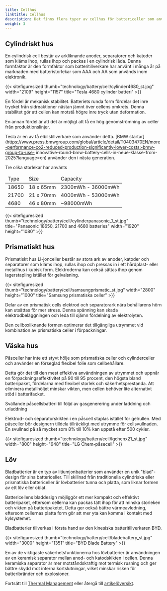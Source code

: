 ```yaml
---
title: Cellhus
linktitle: Cellhus
description: Det finns flera typer av cellhus för battericeller som används i elfordon.
weight: 3
---
```

<!-- markdownlint-disable MD033 -->
## Cylindriskt hus

En cylindrisk cell består av arkliknande anoder, separatorer och katoder som kläms ihop, rullas ihop och packas i en cylindrisk låda. Denna formfaktor är den formfaktor som batteritillverkare har använt i många år på marknaden med batteristorlekar som AAA och AA som används inom elektronik.

{{< sitefiguresized thumb="technology/battery/cell/cylinder4680_st.jpg" width="2109" height="1157" title="Tesla 4680 cylinder batteri" >}}

En fördel är mekanisk stabilitet. Batteriets runda form fördelar det inre trycket från sidreaktioner nästan jämnt över cellens omkrets. Denna stabilitet gör att cellen kan motstå högre inre tryck utan deformation.

En annan fördel är att det är möjligt att få en hög genomströmning av celler från produktionslinjer.

Tesla är en av få elbilstillverkare som använder detta. [BMW startar](https://www.press.bmwgroup.com/global/article/detail/T0403470EN/more-performance-co2-reduced-production-significantly-lower-costs:-bmw-group-to-use- innovative-round-bmw-battery-cells-in-neue-klasse-from-2025?language=en) använder den i nästa generation.

Tre olika storlekar har använts

<table class="table table-striped">
<thead>
    <tr>
        <td>Type
        </td>
        <td>Size
        </td>
        <td>Capacity
    </td>
    </tr>
</thead>
<tbody>
    <tr>
        <td>18650
        </td>
        <td>18 x 65mm
        </td>
        <td>2300mWh - 36000mWh
        </td>
        </tr>
    <tr>
        <td>21700
        </td>
        <td>21 x 70mm
        </td>
        <td>4000mWh - 53000mWh
        </td>
    </tr>
    <tr>
        <td>4680
        </td>
        <td>46 x 80mm
        </td>
    <td>~98000mWh
    </td>
</tr>
</tbody>
</table>

{{< sitefiguresized thumb="technology/battery/cell/cylinderpanasonic_1_st.jpg" title="Panasonic 18650, 21700 and 4680 batteries" width="1920" height="1080" >}}
## Prismatiskt hus

Prismatiskt hus Li-jonceller består av stora ark av anoder, katoder och separatorer som kläms ihop, rullas ihop och pressas in i ett hårdplast- eller metallhus i kubisk form. Elektroderna kan också sättas ihop genom lagerstapling istället för gelvalsning.

{{< sitefiguresized thumb="technology/battery/cell/samsungprismatic_st.jpg" width="2800" height="1000" title="Samsung prismatiska celler" >}}

Delar av en prismatisk cells elektrod och separatorark nära behållarens hörn kan utsättas för mer stress. Denna spänning kan skada elektrodbeläggningen och leda till ojämn fördelning av elektrolyten.

Den cellboxliknande formen optimerar det tillgängliga utrymmet vid kombination av prismatiska celler i förpackningar.

## Väska hus

Påsceller har inte ett styvt hölje som prismatiska celler och cylinderceller och använder en förseglad flexibel folie som cellbehållare.

Detta gör det till den mest effektiva användningen av utrymmet och uppnår en förpackningseffektivitet på 90 till 95 procent, den högsta bland batteripaket, fördelarna med flexibel storlek och säkerhetsprestanda. Att eliminera metallhöljet minskar vikten, men cellen behöver lite alternativt stöd i batterifacket.

Svällande påscellsbatteri till följd av gasgenerering under laddning och urladdning

Elektrod- och separatorskikten i en påscell staplas istället för gelrullen. Med påsceller bör designern tilldela tillräckligt med utrymme för cellsvullnaden. En svullnad på så mycket som 8% till 10% kan uppstå efter 500 cykler.

{{< sitefiguresized thumb="technology/battery/cell/lgchenx21_st.jpg" width="800" height="648" title="LG Chem-påsecell" >}}

## Löv

Bladbatterier är en typ av litiumjonbatterier som använder en unik "blad"-design för sina battericeller. Till skillnad från traditionella cylindriska eller prismatiska battericeller är lövbatterier tunna och platta, som liknar formen av ett löv eller oblat.

Battericellens bladdesign möjliggör ett mer kompakt och effektivt batteripaket, eftersom cellerna kan packas tätt ihop för att minska storleken och vikten på batteripaketet. Detta ger också bättre värmeavledning, eftersom cellernas platta form gör att mer yta kan komma i kontakt med kylsystemet.

Bladbatterier tillverkas i första hand av den kinesiska batteritillverkaren BYD.

{{< sitefiguresized thumb="technology/battery/cell/bladebattery_st.jpg" width="3000" height="1351" title="BYD Blade Battery" >}}

En av de viktigaste säkerhetsfunktionerna hos lövbatterier är användningen av en keramisk separator mellan anod- och katodskikten i cellen. Denna keramiska separator är mer motståndskraftig mot termisk rusning och ger bättre skydd mot interna kortslutningar, vilket minskar risken för batteribränder och explosioner.

Fortsätt till [Thermal Management](../thermalmanagement/) eller återgå till [artikelöversikt](../).